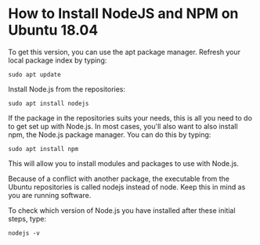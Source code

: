 # How to Install NodeJS and NPM on Ubuntu 18.04

To get this version, you can use the apt package manager. Refresh your local package index by typing:
```
sudo apt update
```
Install Node.js from the repositories:
```
sudo apt install nodejs
```
If the package in the repositories suits your needs, this is all you need to do to get set up with Node.js. In most cases, you'll also want to also install npm, the Node.js package manager. You can do this by typing:
```
sudo apt install npm
```
This will allow you to install modules and packages to use with Node.js.

Because of a conflict with another package, the executable from the Ubuntu repositories is called nodejs instead of node. Keep this in mind as you are running software.

To check which version of Node.js you have installed after these initial steps, type:
```
nodejs -v
```
